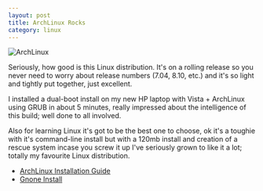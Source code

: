 ```yaml
---
layout: post
title: ArchLinux Rocks
category: linux
---
```


![ArchLinux](http://www.archlinux.org/media/titlelogo.png)

Seriously, how good is this Linux distribution.  It's on a rolling release so you never need to worry about release numbers (7.04, 8.10, etc.) and it's so light and tightly put together, just excellent.

I installed a dual-boot install on my new HP laptop with Vista + ArchLinux using GRUB in about 5 minutes, really impressed about the intelligence of this build; well done to all involved.

Also for learning Linux it's got to be the best one to choose, ok it's a toughie with it's command-line install but with a 120mb install and creation of a rescue system incase you screw it up I've seriously grown to like it a lot; totally my favourite Linux distribution.

* [ArchLinux Installation Guide](http://www.archlinux.org/static/docs/arch-install-guide.html#commoninst)
* [Gnone Install](http://wiki.archlinux.org/index.php/GNOME)
